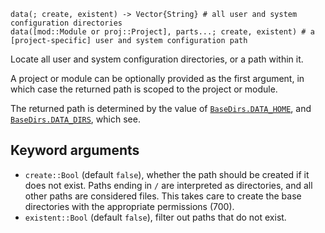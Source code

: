 ```
data(; create, existent) -> Vector{String} # all user and system configuration directories
data([mod::Module or proj::Project], parts...; create, existent) # a [project-specific] user and system configuration path
```

Locate all user and system configuration directories, or a path within it.

A project or module can be optionally provided as the first argument, in which case the returned path is scoped to the project or module.

The returned path is determined by the value of [`BaseDirs.DATA_HOME`](@ref), and [`BaseDirs.DATA_DIRS`](@ref), which see.

## Keyword arguments

  * `create::Bool` (default `false`), whether the path should be created if it does not exist. Paths ending in `/` are interpreted as directories, and all other paths are considered files. This takes care to create the base directories with the appropriate permissions (700).
  * `existent::Bool` (default `false`), filter out paths that do not exist.
